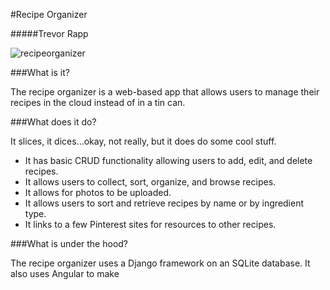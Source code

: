#Recipe Organizer

#####Trevor Rapp

![recipeorganizer](https://cloud.githubusercontent.com/assets/11747875/8295507/8a301e20-1902-11e5-81cc-da3250a99169.jpg)

###What is it? 

The recipe organizer is a web-based app that allows users to manage their recipes in the cloud instead of in a tin can.

###What does it do?

It slices, it dices...okay, not really, but it does do some cool stuff. 

* It has basic CRUD functionality allowing users to add, edit, and delete recipes.
* It allows users to collect, sort, organize, and browse recipes.
* It allows for photos to be uploaded. 
* It allows users to sort and retrieve recipes by name or by ingredient type.
* It links to a few Pinterest sites for resources to other recipes.

###What is under the hood?

The recipe organizer uses a Django framework on an SQLite database.  It also uses Angular to make 
